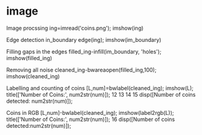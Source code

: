 # image 
Image procssing
ing=imread('coins.png');
imshow(ing)

Edge detection
in_boundary edge(ing);
imshow(im_boundary)

Filling gaps in the edges
filled_ing-infill(im_boundary, 'holes');
imshow(filled_ing)

Removing all noise
cleaned_ing-bwareaopen(filled_ing,100);
imshow(cleaned_ing)

Labelling and counting of coins
[L,num]=bwlabel(cleaned_ing);
imshow(L);
title(['Number of Coins:', num2str(num)]);
12
13
14
15
disp([Number of coins detected: num2str(num)]);

Coins in RGB
[L,num]-bwlabel(cleaned_ing);
imshow(label2rgb(L));
title(['Number of Coins:', num2str(num)]);
16
disp([Number of coins detected:num2str(num)]);

